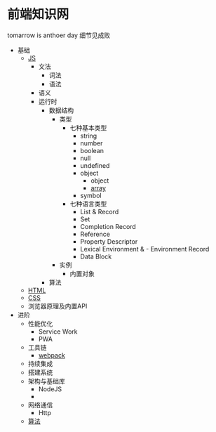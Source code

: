 # 前端知识网
tomarrow is anthoer day
细节见成败

- 基础
    - [JS](https://github.com/Vstar18/FE-knowledge-JS)
      - 文法
        - 词法
        - 语法
      - 语义
      - 运行时
        - 数据结构
            - 类型
                - 七种基本类型
                    - string
                    - number
                    - boolean
                    - null
                    - undefined
                    - object
                        - object
                        - [array](https://github.com/Vstar18/FE-knowledge-JS/issues/1)
                    - symbol
                - 七种语言类型
                    -  List & Record
                    - Set
                    - Completion Record
                    - Reference
                    - Property Descriptor
                    - Lexical Environment & - Environment Record
                    - Data Block
            - 实例
                - 内置对象
        - 算法
    - [HTML](https://github.com/Vstar18/FE-knowledge-HTML)
    - [CSS](https://github.com/Vstar18/FE-knowledge-CSS)
    - 浏览器原理及内置API
- 进阶
    - 性能优化
        - Service Work
        - PWA
    - 工具链
        - [webpack](https://github.com/Vstar18/FE-knowledge-webpack)
    - 持续集成
    - 搭建系统
    - 架构与基础库
        - NodeJS
        - 
    - 网络通信
        - Http
    - [算法](https://github.com/Vstar18/FE-knowledge-algorithm)
